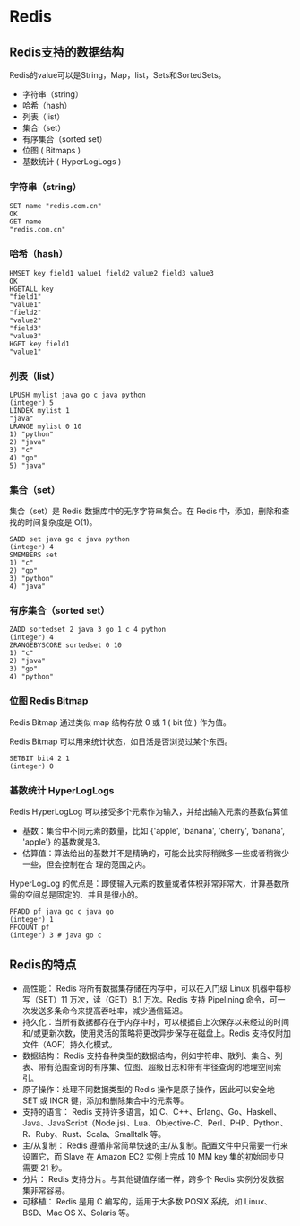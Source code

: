 <!--
 * @Author: jhliang
 * @Descripttion: In User Settings Edit
 * @LastEditTime: 2021-07-10 17:18:22
 * @Date: 2021-07-10 11:23:16
 * @LastEditors: jhliang
 * @FilePath: \MyBook\Redis\redis重要概念.md
-->
# Redis

## Redis支持的数据结构

Redis的value可以是String，Map，list，Sets和SortedSets。
- 字符串（string）
- 哈希（hash）
- 列表（list）
- 集合（set）
- 有序集合（sorted set）
- 位图 ( Bitmaps )
- 基数统计 ( HyperLogLogs )

### 字符串（string）

```shell
SET name "redis.com.cn"  
OK  
GET name   
"redis.com.cn" 
```

### 哈希（hash）

```shell
HMSET key field1 value1 field2 value2 field3 value3
OK  
HGETALL key
"field1"  
"value1"  
"field2"  
"value2"  
"field3"  
"value3" 
HGET key field1
"value1"
```

### 列表（list）

```shell
LPUSH mylist java go c java python
(integer) 5
LINDEX mylist 1
"java"
LRANGE mylist 0 10
1) "python"
2) "java"
3) "c"
4) "go"
5) "java"
```

### 集合（set）

集合（set）是 Redis 数据库中的无序字符串集合。在 Redis 中，添加，删除和查找的时间复杂度是 O(1)。

```shell
SADD set java go c java python
(integer) 4
SMEMBERS set
1) "c"
2) "go"
3) "python"
4) "java"
```

### 有序集合（sorted set）

```shell
ZADD sortedset 2 java 3 go 1 c 4 python
(integer) 4
ZRANGEBYSCORE sortedset 0 10
1) "c"
2) "java"
3) "go"
4) "python"
```

### 位图 Redis Bitmap

Redis Bitmap 通过类似 map 结构存放 0 或 1 ( bit 位 ) 作为值。

Redis Bitmap 可以用来统计状态，如日活是否浏览过某个东西。

```shell
SETBIT bit4 2 1
(integer) 0
```

### 基数统计 HyperLogLogs

Redis HyperLogLog 可以接受多个元素作为输入，并给出输入元素的基数估算值

- 基数：集合中不同元素的数量，比如 {'apple', 'banana', 'cherry', 'banana', 'apple'} 的基数就是3。
- 估算值：算法给出的基数并不是精确的，可能会比实际稍微多一些或者稍微少一些，但会控制在合 理的范围之内。
  
HyperLogLog 的优点是：即使输入元素的数量或者体积非常非常大，计算基数所需的空间总是固定的、并且是很小的。

```shell
PFADD pf java go c java go
(integer) 1
PFCOUNT pf
(integer) 3 # java go c
```

## Redis的特点

- 高性能： Redis 将所有数据集存储在内存中，可以在入门级 Linux 机器中每秒写（SET）11 万次，读（GET）8.1 万次。Redis 支持 Pipelining 命令，可一次发送多条命令来提高吞吐率，减少通信延迟。
- 持久化：当所有数据都存在于内存中时，可以根据自上次保存以来经过的时间和/或更新次数，使用灵活的策略将更改异步保存在磁盘上。Redis 支持仅附加文件（AOF）持久化模式。
- 数据结构： Redis 支持各种类型的数据结构，例如字符串、散列、集合、列表、带有范围查询的有序集、位图、超级日志和带有半径查询的地理空间索引。
- 原子操作：处理不同数据类型的 Redis 操作是原子操作，因此可以安全地 SET 或 INCR 键，添加和删除集合中的元素等。
- 支持的语言： Redis 支持许多语言，如 C、C++、Erlang、Go、Haskell、Java、JavaScript（Node.js)、Lua、Objective-C、Perl、PHP、Python、R、Ruby、Rust、Scala、Smalltalk 等。
- 主/从复制： Redis 遵循非常简单快速的主/从复制。配置文件中只需要一行来设置它，而 Slave 在 Amazon EC2 实例上完成 10 MM key 集的初始同步只需要 21 秒。
- 分片： Redis 支持分片。与其他键值存储一样，跨多个 Redis 实例分发数据集非常容易。
- 可移植： Redis 是用 C 编写的，适用于大多数 POSIX 系统，如 Linux、BSD、Mac OS X、Solaris 等。
